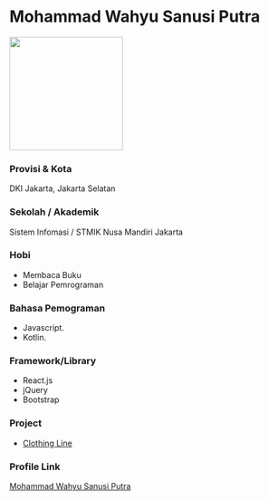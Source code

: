 # Mohammad Wahyu Sanusi Putra

<img src="https://avatars3.githubusercontent.com/u/41946040?s=60&v=4" width="200" height="200" align="center">

### Provisi & Kota

DKI Jakarta, Jakarta Selatan

### Sekolah / Akademik

Sistem Infomasi / STMIK Nusa Mandiri Jakarta

### Hobi

- Membaca Buku
- Belajar Pemrograman

### Bahasa Pemograman

- Javascript.
- Kotlin.

### Framework/Library

 - React.js
 - jQuery
 - Bootstrap


### Project

- [Clothing Line](https://thehagia.com)


### Profile Link

[Mohammad Wahyu Sanusi Putra](https://github.com/mwahyusp)

